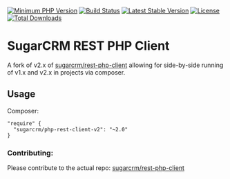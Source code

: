 
[![Minimum PHP Version](https://img.shields.io/badge/php-%3E%3D%205.3-8892BF.svg)](https://php.net/)
[![Build Status](https://travis-ci.org/sugarcrm/rest-php-client.svg?branch=master)](https://travis-ci.org/sugarcrm/rest-php-client)
[![Latest Stable Version](https://poser.pugx.org/sugarcrm/rest-php-client/v/stable)](https://packagist.org/packages/sugarcrm/rest-php-client)
[![License](https://poser.pugx.org/sugarcrm/rest-php-client/license)](https://packagist.org/packages/sugarcrm/rest-php-client)
[![Total Downloads](https://poser.pugx.org/sugarcrm/rest-php-client/downloads)](https://packagist.org/packages/sugarcrm/rest-php-client)

# SugarCRM REST PHP Client
A fork of v2.x of [sugarcrm/rest-php-client](https://github.com/sugarcrm/rest-php-client) allowing for side-by-side running of v1.x and v2.x in projects via composer.

## Usage
Composer:
```
"require" {
  "sugarcrm/php-rest-client-v2": "~2.0"
}
```

### Contributing:
Please contribute to the actual repo: [sugarcrm/rest-php-client](https://github.com/sugarcrm/rest-php-client)

